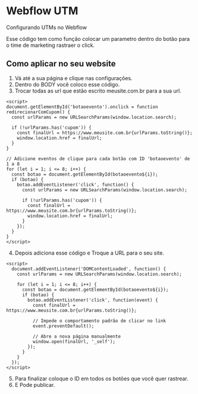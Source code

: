 # Webflow UTM
Configurando UTMs no Webflow 

Esse código tem como função colocar um parametro dentro do botão para o time de marketing rastraer o click.



## Como aplicar no seu website
1. Vá até a sua página e clique nas configurações.
2. Dentro do BODY você coloco esse código.
3. Trocar todas as url que estão escrito meusite.com.br para a sua url.
```
<script>
document.getElementById('botaoevento').onclick = function redirecionarComCupom() {
  const urlParams = new URLSearchParams(window.location.search);

  if (!urlParams.has('cupom')) {
    const finalUrl = https://www.meusite.com.br{urlParams.toString()};
    window.location.href = finalUrl;
  }
}

// Adicione eventos de clique para cada botão com ID 'botaoevento' de 1 a 8
for (let i = 1; i <= 8; i++) {
  const botao = document.getElementById(botaoevento${i});
  if (botao) {
    botao.addEventListener('click', function() {
      const urlParams = new URLSearchParams(window.location.search);

      if (!urlParams.has('cupom')) {
        const finalUrl = https://www.meusite.com.br{urlParams.toString()};
        window.location.href = finalUrl;
      }
    });
  }
}
</script>
```
4. Depois adiciona esse código e Troque a URL para o seu site.
```
<script>
  document.addEventListener('DOMContentLoaded', function() {
    const urlParams = new URLSearchParams(window.location.search);

    for (let i = 1; i <= 8; i++) {
      const botao = document.getElementById(botaoevento${i});
      if (botao) {
        botao.addEventListener('click', function(event) {
          const finalUrl = https://www.meusite.com.br{urlParams.toString()};

          // Impede o comportamento padrão de clicar no link
          event.preventDefault();

          // Abre a nova página manualmente
          window.open(finalUrl, '_self');
        });
      }
    }
  });
</script>
```
5. Para finalizar coloque o ID em todos os botões que você quer rastrear.
6. E Pode publicar.
